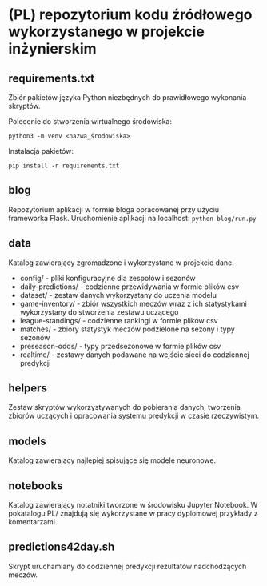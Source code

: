# (PL) repozytorium kodu źródłowego wykorzystanego w projekcie inżynierskim
## requirements.txt
Zbiór pakietów języka Python niezbędnych do prawidłowego wykonania skryptów.

Polecenie do stworzenia wirtualnego środowiska:

`python3 -m venv <nazwa_środowiska>`

Instalacja pakietów:

`pip install -r requirements.txt`

## blog
Repozytorium aplikacji w formie bloga opracowanej przy użyciu frameworka Flask.
Uruchomienie aplikacji na localhost:
`python blog/run.py`
## data
Katalog zawierający zgromadzone i wykorzystane w projekcie dane.
- config/ - pliki konfiguracyjne dla zespołów i sezonów
- daily-predictions/ - codzienne przewidywania w formie plików csv
- dataset/ - zestaw danych wykorzystany do uczenia modelu
- game-inventory/ - zbiór wszystkich meczów wraz z ich statystykami wykorzystany do stworzenia zestawu uczącego
- league-standings/ - codzienne rankingi w formie plików csv
- matches/ - zbiory statystyk meczów podzielone na sezony i typy sezonów
- preseason-odds/ - typy przedsezonowe w formie plików csv
- realtime/ - zestawy danych podawane na wejście sieci do codziennej predykcji
## helpers
Zestaw skryptów wykorzystywanych do pobierania danych, tworzenia zbiorów uczących i opracowania systemu predykcji w czasie rzeczywistym.
## models
Katalog zawierający najlepiej spisujące się modele neuronowe.
## notebooks
Katalog zawierający notatniki tworzone w środowisku Jupyter Notebook. W pokatalogu PL/ znajdują się wykorzystane w pracy dyplomowej przykłady z komentarzami.
## predictions42day.sh
Skrypt uruchamiany do codziennej predykcji rezultatów nadchodzących meczów.